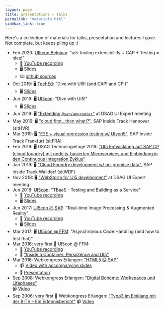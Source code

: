 ```yaml
---
layout: page
title: presentations + talks
permalink: "materials.html"
sidebar_link: true
---
```


Here's a collection of materials for talks, presentation and lectures I gave. Not complete, but keeps piling up :)

- Feb 2020: [UI5con Belgium](https://openui5.org/ui5con/belgium2020/): "ui5-tooling extensibilitly + CAP + Testing = nice!"
  - 🎥 [YouTube recording](https://www.youtube.com/watch?v=Q8TEIy7qUmI&list=PLVf0R17F93RXT2tzhHzAr-iiYTmc9KngS&index=3&t=0s)
  - 🖥 [Slides](/materials/ui5con_2020_BE)
  - ⌨️ [github sources](https://github.com/vobu/ui5-cap)
- Oct 2019: 🖥 [TechEd](https://events.sap.com/teched-emea/en/home): "Dive with UI5! (and CAP! and CF!)"
  - 🖥 [Slides](/materials/teched_2019)
- Jun 2019: 🖥 [UI5con](https://openui5.org/ui5con/): "Dive with UI5!"
  - 🖥 [Slides](/materials/ui5con_2019)
- Jun 2019: 🖥 ["Extending `@sap/approuter`"](/materials/dsag_ui_exp_2019/) at DSAG UI Expert meeting
- May 2019: 🖥 ["cloud first...then what!?"](/materials/sitHVR-2019/), SAP Inside Track Hannover (sitHVR)
- Mar 2019: 🖥 ["E2E + visual regression testing w/ UIveri5"](/materials/sitFFM-2019/), SAP Inside Track Frankfurt (sitFRA)
- Feb 2019: 🖥 DSAG Technologietage 2019: ["UI5 Entwicklung auf SAP CP (cloud foundry) mit node.js-basierten Microservices und Einbindung in den Continuous Integration Zyklus"](/materials/2019-02-13.DSAGTT19-ui5-nodejs-cf-capm.pdf)
- Jan 2019: 🖥 ["Cloud Foundry development w/ on-premise data"](/materials/sitWDF-2019/presentation/), SAP Inside Track Walldorf (sitWDF)
- Nov 2018: 🖥 ["WebStorm for UI5 development"](/materials/dsag_ui_exp_2018/) at DSAG UI Expert meeting
- Jun 2018: [UI5con](https://openui5.org/ui5con/material2018.html#track2): "TBaaS - Testing and Building as a Service"
  - 🎥 [YouTube recording](https://www.youtube.com/watch?v=WymkuhrWPtc)
  - 🖥 [Slides](/materials/ui5con_2018)
- Jun 2017: [UI5con @ SAP](https://openui5.org/ui5con/material2017.html): "Real-time Image Processing & Augmented Reality"
  - 🎥 [YouTube recording](https://youtu.be/7jGqjoDJUqs?list=PLHUs_FUbq4dUb-YahNSkUJgIKOQR4EfIO)
  - 🖥 [Slides](/materials/ui5con_2017_SAP)
- Mar 2017: 🖥 [UI5con @ FFM](/materials/ui5con_2017_FFM): "Asynchronous Code Handling (and how to test that)"
- Mar 2016: very first 🥳 [UI5con @ FFM](https://wiki.scn.sap.com/wiki/display/events/UI5con+2016+-+Frankfurt#UI5con2016-Frankfurt-SessionsCFPList):
  - 🎥 [YouTube recording](https://www.youtube.com/watch?v=4W4_spvHaz8)
  - 📄 ["Inside a Container: Persistence and UI5"](/materials/2016-03-11.UI5con.pdf)
- Mar 2016: Webkongress Erlangen: ["HTML5 @ SAP"](https://www.webkongress.fau.de/talks/html5sap-webtechnologie-als-strategische-ui-komponente-im-sap-universum/)
  - 📹 [Video with accompanying slides](https://www.video.uni-erlangen.de/clip/id/6110)
  - 📄 [Presentation](/materials/2016-03-09.WKE.pdf)
- Sep 2008: Webkongress Erlangen: ["Digital Bohème: Workspaces und Lifephases"](https://www.webkongress.fau.de/uber-den-kongress/webkongress-erlangen-web-2-0-die-zukunft-der-webtechnologien/referenten-2008/)  
  📹 [Video](https://www.video.uni-erlangen.de/clip/id/993)
- Sep 2006: very first 🥳 Webkongress Erlangen: ["Typo3 im Einklang mit der BITV – Ein Erlebnisbericht"](https://www.webkongress.fau.de/uber-den-kongress/2006-2/vortraege-2006/)
  📹 [Video](https://www.video.uni-erlangen.de/clip/id/122)
